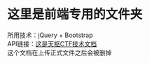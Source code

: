 # 这里是前端专用的文件夹
所用技术：jQuery + Bootstrap<br/>
API链接：[这是天枢CTF技术文档](https://www.showdoc.cc/ctfapi?page_id=1034071461750446)<br/>
这个文档在上传正式文件之后会被删掉